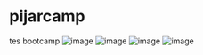 # pijarcamp
tes bootcamp
![image](https://user-images.githubusercontent.com/99703360/192692996-8cf064be-d3cc-45e3-b842-deca306277d7.png)
![image](https://user-images.githubusercontent.com/99703360/192693056-074b7f3e-c33e-419e-84db-0fde2e1874ff.png)
![image](https://user-images.githubusercontent.com/99703360/192693098-221c0ac2-e541-4df6-b032-13b925d5cf6c.png)
![image](https://user-images.githubusercontent.com/99703360/192693122-0620fb7e-6d17-4857-bdbb-ede096c254fa.png)
